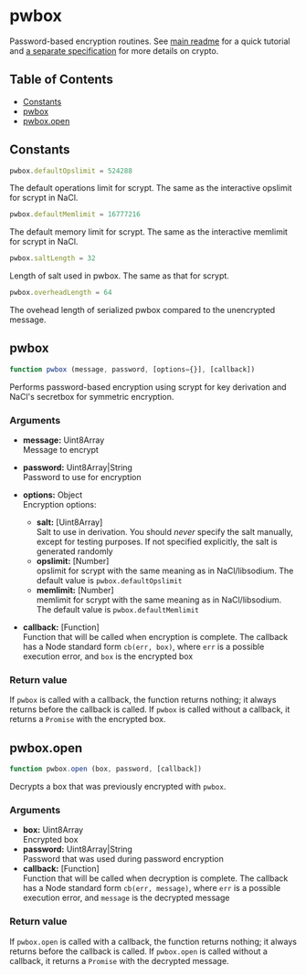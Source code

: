 # pwbox

Password-based encryption routines. See [main readme](../README.md) for a quick
tutorial and [a separate specification](./cryptography.md) for more details
on crypto.

## Table of Contents

  * [Constants](#constants)
  * [pwbox](#pwbox)
  * [pwbox.open](#pwboxopen)

## Constants

```javascript
pwbox.defaultOpslimit = 524288
```
The default operations limit for scrypt. The same as the interactive opslimit
for scrypt in NaCl.

```javascript
pwbox.defaultMemlimit = 16777216
```
The default memory limit for scrypt. The same as the interactive memlimit
for scrypt in NaCl.

```javascript
pwbox.saltLength = 32
```
Length of salt used in pwbox. The same as that for scrypt.

```javascript
pwbox.overheadLength = 64
```
The ovehead length of serialized pwbox compared to the unencrypted message.

## pwbox

```javascript
function pwbox (message, password, [options={}], [callback])
```

Performs password-based encryption using scrypt for key derivation and
NaCl's secretbox for symmetric encryption.

### Arguments

  * **message:** Uint8Array  
    Message to encrypt
  * **password:** Uint8Array|String  
    Password to use for encryption
  * **options:** Object  
    Encryption options:
      * **salt:** [Uint8Array]  
        Salt to use in derivation. You should *never* specify the salt manually,
        except for testing purposes. If not specified explicitly, the salt is generated
        randomly
      * **opslimit:** [Number]  
        opslimit for scrypt with the same meaning as in NaCl/libsodium.
        The default value is `pwbox.defaultOpslimit`
      * **memlimit:** [Number]  
        memlimit for scrypt with the same meaning as in NaCl/libsodium.
        The default value is `pwbox.defaultMemlimit`

  * **callback:** [Function]  
    Function that will be called when encryption is complete. The callback has
    a Node standard form `cb(err, box)`, where `err` is a possible execution error,
    and `box` is the encrypted box

### Return value

If `pwbox` is called with a callback, the function returns nothing; it always returns
before the callback is called. If `pwbox` is called without a callback,
it returns a `Promise` with the encrypted box.

## pwbox.open

```javascript
function pwbox.open (box, password, [callback])
```

Decrypts a box that was previously encrypted with `pwbox`.

### Arguments

  * **box:** Uint8Array  
    Encrypted box
  * **password:** Uint8Array|String  
    Password that was used during password encryption  
  * **callback:** [Function]  
    Function that will be called when decryption is complete. The callback has
    a Node standard form `cb(err, message)`, where `err` is a possible execution error,
    and `message` is the decrypted message

### Return value

If `pwbox.open` is called with a callback, the function returns nothing; it always returns
before the callback is called. If `pwbox.open` is called without a callback,
it returns a `Promise` with the decrypted message.
